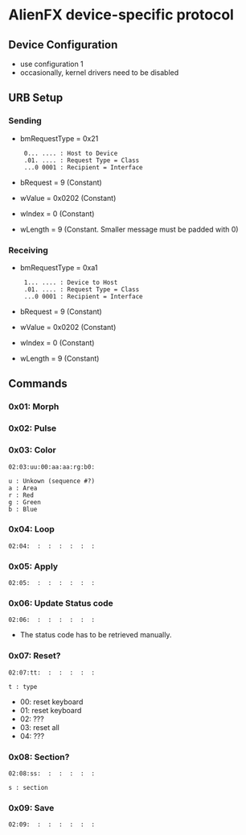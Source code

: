 
AlienFX device-specific protocol
================================

Device Configuration
--------------------

 - use configuration 1
 - occasionally, kernel drivers need to be disabled

URB Setup
---------

### Sending

 - bmRequestType = 0x21

        0... .... : Host to Device
        .01. .... : Request Type = Class
        ...0 0001 : Recipient = Interface

 - bRequest = 9 (Constant)
 - wValue = 0x0202 (Constant)
 - wIndex = 0 (Constant)
 - wLength = 9 (Constant. Smaller message must be padded with 0)


### Receiving

 - bmRequestType = 0xa1  

        1... .... : Device to Host
        .01. .... : Request Type = Class
        ...0 0001 : Recipient = Interface

 - bRequest = 9 (Constant)
 - wValue = 0x0202 (Constant)
 - wIndex = 0 (Constant)
 - wLength = 9 (Constant)


Commands
--------

### 0x01: Morph ###


### 0x02: Pulse ###


### 0x03: Color ###

    02:03:uu:00:aa:aa:rg:b0:
    
    u : Unkown (sequence #?)
    a : Area
    r : Red
    g : Green
    b : Blue


### 0x04: Loop

    02:04:  :  :  :  :  :  :


### 0x05: Apply

    02:05:  :  :  :  :  :  :


### 0x06: Update Status code

    02:06:  :  :  :  :  :  :

 - The status code has to be retrieved manually.


### 0x07: Reset?

    02:07:tt:  :  :  :  :  :
    
    t : type

 - 00: reset keyboard
 - 01: reset keyboard
 - 02: ???
 - 03: reset all
 - 04: ???


### 0x08: Section?

    02:08:ss:  :  :  :  :  :
    
    s : section


### 0x09: Save

    02:09:  :  :  :  :  :  :

